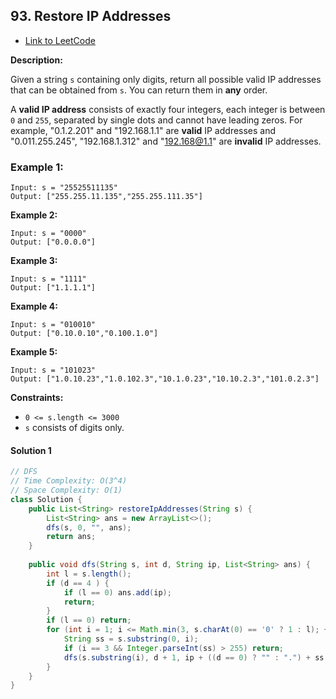 ## 93. Restore IP Addresses

- [Link to LeetCode](https://leetcode.com/problems/restore-ip-addresses/)

**Description:**



Given a string `s` containing only digits, return all possible valid IP addresses that can be obtained from `s`. You can return them in **any** order.

A **valid IP address** consists of exactly four integers, each integer is between `0` and `255`, separated by single dots and cannot have leading zeros. For example, "0.1.2.201" and "192.168.1.1" are **valid** IP addresses and "0.011.255.245", "192.168.1.312" and "192.168@1.1" are **invalid** IP addresses. 



<!-- tabs:start -->

### **Example 1:**

```
Input: s = "25525511135"
Output: ["255.255.11.135","255.255.111.35"]
```

**Example 2:**

```
Input: s = "0000"
Output: ["0.0.0.0"]
```

**Example 3:**

```
Input: s = "1111"
Output: ["1.1.1.1"]
```

**Example 4:**

```
Input: s = "010010"
Output: ["0.10.0.10","0.100.1.0"]
```

**Example 5:**

```
Input: s = "101023"
Output: ["1.0.10.23","1.0.102.3","10.1.0.23","10.10.2.3","101.0.2.3"]
```

<!-- tabs:end -->



**Constraints:**

- `0 <= s.length <= 3000`
- `s` consists of digits only.



<!-- tabs:start -->

#### **Solution 1**



```java
// DFS
// Time Complexity: O(3^4)
// Space Complexity: O(1)
class Solution {
    public List<String> restoreIpAddresses(String s) {
        List<String> ans = new ArrayList<>();
        dfs(s, 0, "", ans);
        return ans;
    }
    
    public void dfs(String s, int d, String ip, List<String> ans) {
        int l = s.length();
        if (d == 4 ) {
            if (l == 0) ans.add(ip);
            return;
        } 
        if (l == 0) return;
        for (int i = 1; i <= Math.min(3, s.charAt(0) == '0' ? 1 : l); ++i) {
            String ss = s.substring(0, i);
            if (i == 3 && Integer.parseInt(ss) > 255) return;
            dfs(s.substring(i), d + 1, ip + ((d == 0) ? "" : ".") + ss, ans);
        }
    }
}
```



<!-- tabs:end -->



